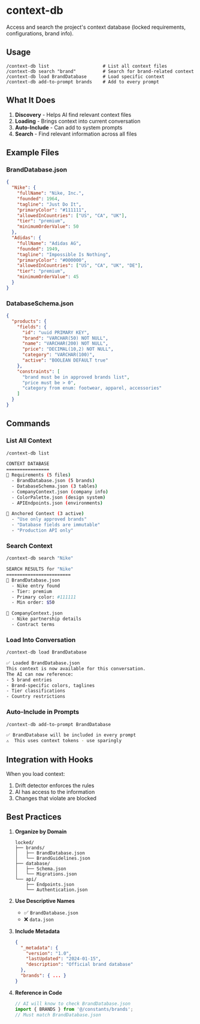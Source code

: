 # context-db

Access and search the project's context database (locked requirements, configurations, brand info).

## Usage
```
/context-db list                    # List all context files
/context-db search "brand"          # Search for brand-related context
/context-db load BrandDatabase      # Load specific context
/context-db add-to-prompt brands    # Add to every prompt
```

## What It Does

1. **Discovery** - Helps AI find relevant context files
2. **Loading** - Brings context into current conversation
3. **Auto-Include** - Can add to system prompts
4. **Search** - Find relevant information across all files

## Example Files

### BrandDatabase.json
```json
{
  "Nike": {
    "fullName": "Nike, Inc.",
    "founded": 1964,
    "tagline": "Just Do It",
    "primaryColor": "#111111",
    "allowedInCountries": ["US", "CA", "UK"],
    "tier": "premium",
    "minimumOrderValue": 50
  },
  "Adidas": {
    "fullName": "Adidas AG",
    "founded": 1949,
    "tagline": "Impossible Is Nothing",
    "primaryColor": "#000000",
    "allowedInCountries": ["US", "CA", "UK", "DE"],
    "tier": "premium",
    "minimumOrderValue": 45
  }
}
```

### DatabaseSchema.json
```json
{
  "products": {
    "fields": {
      "id": "uuid PRIMARY KEY",
      "brand": "VARCHAR(50) NOT NULL",
      "name": "VARCHAR(200) NOT NULL",
      "price": "DECIMAL(10,2) NOT NULL",
      "category": "VARCHAR(100)",
      "active": "BOOLEAN DEFAULT true"
    },
    "constraints": [
      "brand must be in approved brands list",
      "price must be > 0",
      "category from enum: footwear, apparel, accessories"
    ]
  }
}
```

## Commands

### List All Context
```bash
/context-db list

CONTEXT DATABASE
================
📁 Requirements (5 files)
  - BrandDatabase.json (5 brands)
  - DatabaseSchema.json (3 tables)
  - CompanyContext.json (company info)
  - ColorPalette.json (design system)
  - APIEndpoints.json (environments)

📌 Anchored Context (3 active)
  - "Use only approved brands"
  - "Database fields are immutable"
  - "Production API only"
```

### Search Context
```bash
/context-db search "Nike"

SEARCH RESULTS for "Nike"
========================
📄 BrandDatabase.json
  - Nike entry found
  - Tier: premium
  - Primary color: #111111
  - Min order: $50

📄 CompanyContext.json
  - Nike partnership details
  - Contract terms
```

### Load Into Conversation
```bash
/context-db load BrandDatabase

✅ Loaded BrandDatabase.json
This context is now available for this conversation.
The AI can now reference:
- 5 brand entries
- Brand-specific colors, taglines
- Tier classifications
- Country restrictions
```

### Auto-Include in Prompts
```bash
/context-db add-to-prompt BrandDatabase

✅ BrandDatabase will be included in every prompt
⚠️  This uses context tokens - use sparingly
```

## Integration with Hooks

When you load context:
1. Drift detector enforces the rules
2. AI has access to the information
3. Changes that violate are blocked

## Best Practices

1. **Organize by Domain**
   ```
   locked/
   ├── brands/
   │   ├── BrandDatabase.json
   │   └── BrandGuidelines.json
   ├── database/
   │   ├── Schema.json
   │   └── Migrations.json
   └── api/
       ├── Endpoints.json
       └── Authentication.json
   ```

2. **Use Descriptive Names**
   - ✅ `BrandDatabase.json`
   - ❌ `data.json`

3. **Include Metadata**
   ```json
   {
     "_metadata": {
       "version": "1.0",
       "lastUpdated": "2024-01-15",
       "description": "Official brand database"
     },
     "brands": { ... }
   }
   ```

4. **Reference in Code**
   ```typescript
   // AI will know to check BrandDatabase.json
   import { BRANDS } from '@/constants/brands';
   // Must match BrandDatabase.json
   ```
